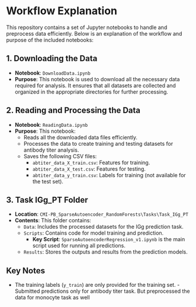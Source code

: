 # Workflow Explanation

This repository contains a set of Jupyter notebooks to handle and preprocess data efficiently. Below is an explanation of the workflow and purpose of the included notebooks:

## **1. Downloading the Data**

- **Notebook**: `DownloadData.ipynb`
- **Purpose**: This notebook is used to download all the necessary data required for analysis. It ensures that all datasets are collected and organized in the appropriate directories for further processing.

## **2. Reading and Processing the Data**

- **Notebook**: `ReadingData.ipynb`
- **Purpose**: This notebook:
  - Reads all the downloaded data files efficiently.
  - Processes the data to create training and testing datasets for antibody titer analysis.
  - Saves the following CSV files:
    - `abtiter_data_X_train.csv`: Features for training.
    - `abtiter_data_X_test.csv`: Features for testing.
    - `abtiter_data_y_train.csv`: Labels for training (not available for the test set).

## **3. Task IGg_PT Folder**

- **Location**: `CMI-PB_SparseAutoencoder_RandomForests\Tasks\Task_IGg_PT`
- **Contents**: This folder contains:
  - `Data`: Includes the processed datasets for the IGg prediction task.
  - `Scripts`: Contains code for model training and prediction.
    - **Key Script**: `SparseAutoencoderRegression_v1.ipynb` is the main script used for running all predictions.
  - `Results`: Stores the outputs and results from the prediction models.

## **Key Notes**


- The training labels (`y_train`) are only provided for the training set.
-Submitted predictions only for antibody titer task. But preprocessed the data for monocyte task as well

